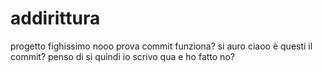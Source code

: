# addirittura
progetto fighissimo nooo
prova commit
funziona?
si auro
ciaoo
è questi il commit?
penso di si
quindi io scrivo qua e ho fatto no?
